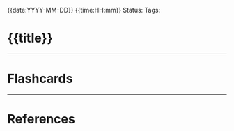 {{date:YYYY-MM-DD}} {{time:HH:mm}}
Status:
Tags:

# {{title}}



___
# Flashcards



---
# References
